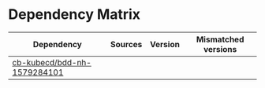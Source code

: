 # Dependency Matrix

Dependency | Sources | Version | Mismatched versions
---------- | ------- | ------- | -------------------
[cb-kubecd/bdd-nh-1579284101](https://github.com/cb-kubecd/bdd-nh-1579284101.git) |  | []() | 

